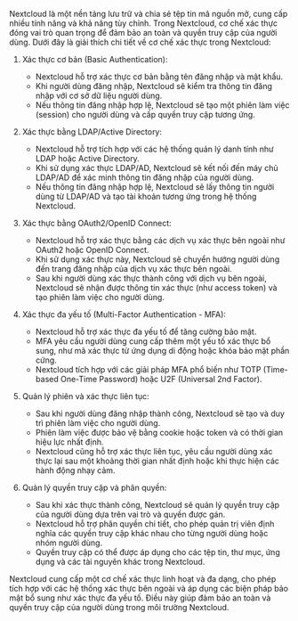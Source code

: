 Nextcloud là một nền tảng lưu trữ và chia sẻ tệp tin mã nguồn mở, cung cấp nhiều tính năng và khả năng tùy chỉnh. Trong Nextcloud, cơ chế xác thực đóng vai trò quan trọng để đảm bảo an toàn và quyền truy cập của người dùng. Dưới đây là giải thích chi tiết về cơ chế xác thực trong Nextcloud:

1. Xác thực cơ bản (Basic Authentication):
   - Nextcloud hỗ trợ xác thực cơ bản bằng tên đăng nhập và mật khẩu.
   - Khi người dùng đăng nhập, Nextcloud sẽ kiểm tra thông tin đăng nhập với cơ sở dữ liệu người dùng.
   - Nếu thông tin đăng nhập hợp lệ, Nextcloud sẽ tạo một phiên làm việc (session) cho người dùng và cấp quyền truy cập tương ứng.

2. Xác thực bằng LDAP/Active Directory:
   - Nextcloud hỗ trợ tích hợp với các hệ thống quản lý danh tính như LDAP hoặc Active Directory.
   - Khi sử dụng xác thực LDAP/AD, Nextcloud sẽ kết nối đến máy chủ LDAP/AD để xác minh thông tin đăng nhập của người dùng.
   - Nếu thông tin đăng nhập hợp lệ, Nextcloud sẽ lấy thông tin người dùng từ LDAP/AD và tạo tài khoản tương ứng trong hệ thống Nextcloud.

3. Xác thực bằng OAuth2/OpenID Connect:
   - Nextcloud hỗ trợ xác thực bằng các dịch vụ xác thực bên ngoài như OAuth2 hoặc OpenID Connect.
   - Khi sử dụng xác thực này, Nextcloud sẽ chuyển hướng người dùng đến trang đăng nhập của dịch vụ xác thực bên ngoài.
   - Sau khi người dùng xác thực thành công với dịch vụ bên ngoài, Nextcloud sẽ nhận được thông tin xác thực (như access token) và tạo phiên làm việc cho người dùng.

4. Xác thực đa yếu tố (Multi-Factor Authentication - MFA):
   - Nextcloud hỗ trợ xác thực đa yếu tố để tăng cường bảo mật.
   - MFA yêu cầu người dùng cung cấp thêm một yếu tố xác thực bổ sung, như mã xác thực từ ứng dụng di động hoặc khóa bảo mật phần cứng.
   - Nextcloud tích hợp với các giải pháp MFA phổ biến như TOTP (Time-based One-Time Password) hoặc U2F (Universal 2nd Factor).

5. Quản lý phiên và xác thực liên tục:
   - Sau khi người dùng đăng nhập thành công, Nextcloud sẽ tạo và duy trì phiên làm việc cho người dùng.
   - Phiên làm việc được bảo vệ bằng cookie hoặc token và có thời gian hiệu lực nhất định.
   - Nextcloud cũng hỗ trợ xác thực liên tục, yêu cầu người dùng xác thực lại sau một khoảng thời gian nhất định hoặc khi thực hiện các hành động nhạy cảm.

6. Quản lý quyền truy cập và phân quyền:
   - Sau khi xác thực thành công, Nextcloud sẽ quản lý quyền truy cập của người dùng dựa trên vai trò và quyền được gán.
   - Nextcloud hỗ trợ phân quyền chi tiết, cho phép quản trị viên định nghĩa các quyền truy cập khác nhau cho từng người dùng hoặc nhóm người dùng.
   - Quyền truy cập có thể được áp dụng cho các tệp tin, thư mục, ứng dụng và các tài nguyên khác trong Nextcloud.

Nextcloud cung cấp một cơ chế xác thực linh hoạt và đa dạng, cho phép tích hợp với các hệ thống xác thực bên ngoài và áp dụng các biện pháp bảo mật bổ sung như xác thực đa yếu tố. Điều này giúp đảm bảo an toàn và quyền truy cập của người dùng trong môi trường Nextcloud.
